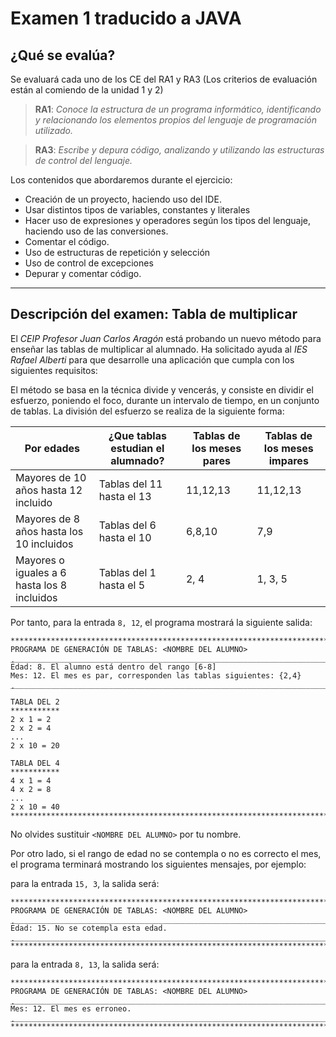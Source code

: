 # Examen 1 traducido a JAVA
## ¿Qué se evalúa?
Se evaluará cada uno de los CE del RA1 y RA3 (Los criterios de evaluación están al comiendo de la unidad 1 y 2)
> **RA1**: *Conoce la estructura de un programa informático, identificando y relacionando los elementos propios del lenguaje de programación utilizado.*

> **RA3**: *Escribe y depura código, analizando y utilizando las estructuras de control del lenguaje.*

Los contenidos que abordaremos durante el ejercicio:
- Creación de un proyecto, haciendo uso del IDE.
- Usar distintos tipos de variables, constantes y literales
- Hacer uso de expresiones y operadores según los tipos del lenguaje, haciendo uso de las conversiones.
- Comentar el código.
- Uso de estructuras de repetición y selección
- Uso de control de excepciones
- Depurar y comentar código.
---
## Descripción del examen: Tabla de multiplicar
El *CEIP Profesor Juan Carlos Aragón* está probando un nuevo método para enseñar las tablas de multiplicar al alumnado. Ha solicitado ayuda al *IES Rafael Alberti* para que desarrolle una aplicación que cumpla con los siguientes requisitos:

El método se basa en la técnica divide y vencerás, y consiste en dividir el esfuerzo, poniendo el foco, durante un intervalo de tiempo, en un conjunto de tablas.
La división del esfuerzo se realiza de la siguiente forma:

| Por edades  |  ¿Que tablas estudian el alumnado? |  Tablas de los meses pares | Tablas de los meses impares
|---|---|---|---|
|  Mayores de 10 años hasta 12 incluido | Tablas del 11 hasta el 13  | 11,12,13 | 11,12,13 | 
|  Mayores de 8 años hasta los 10 incluidos | Tablas del 6 hasta el 10  | 6,8,10 | 7,9 |
|  Mayores o iguales a 6 hasta los 8 incluidos | Tablas del 1 hasta el 5  | 2, 4 | 1, 3, 5 |

Por tanto, para la entrada `8, 12`, el programa mostrará la siguiente salida:
~~~
*********************************************************************************
PROGRAMA DE GENERACIÓN DE TABLAS: <NOMBRE DEL ALUMNO>
̣̣̣_________________________________________________________________________________
Edad: 8. El alumno está dentro del rango [6-8]
Mes: 12. El mes es par, corresponden las tablas siguientes: {2,4}
̣̣̣_________________________________________________________________________________

TABLA DEL 2
***********
2 x 1 = 2
2 x 2 = 4
...
2 x 10 = 20

TABLA DEL 4
***********
4 x 1 = 4
4 x 2 = 8
...
2 x 10 = 40
*********************************************************************************

~~~
No olvides sustituir `<NOMBRE DEL ALUMNO>` por tu nombre.

Por otro lado, si el rango de edad no se contempla o no es correcto el mes, el programa terminará mostrando los siguientes mensajes, por ejemplo:

para la entrada `15, 3`, la salida será:
~~~
*********************************************************************************
PROGRAMA DE GENERACIÓN DE TABLAS: <NOMBRE DEL ALUMNO>
̣̣̣_________________________________________________________________________________
Edad: 15. No se cotempla esta edad.
̣̣̣_________________________________________________________________________________
*********************************************************************************
~~~
para la entrada `8, 13`, la salida será:
~~~
*********************************************************************************
PROGRAMA DE GENERACIÓN DE TABLAS: <NOMBRE DEL ALUMNO>
̣̣̣_________________________________________________________________________________
Mes: 12. El mes es erroneo.
̣̣̣_________________________________________________________________________________
*********************************************************************************
~~~